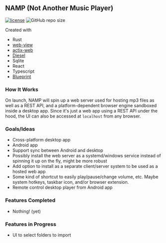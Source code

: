 ## NAMP (Not Another Music Player)
[![license](https://img.shields.io/github/license/aschey/NAMP)](https://github.com/aschey/NAMP/blob/master/LICENSE)
![GitHub repo size](https://img.shields.io/github/repo-size/aschey/NAMP)

Created with 
- Rust
- [web-view](https://github.com/Boscop/web-view)
- [actix-web](https://github.com/actix/actix-web)
- [Diesel](https://github.com/diesel-rs/diesel)
- Sqlite
- React
- Typescript
- [Blueprint](https://github.com/palantir/blueprint)

### How It Works
On launch, NAMP will spin up a web server used for hosting mp3 files as well as a REST API, and a platform-dependent browser engine sandboxed inside a desktop app.
Since it's just a web app using a REST API under the hood, the UI can also be accessed at `localhost` from any browser.

### Goals/Ideas
- Cross-platform desktop app
- Android app
- Support sync between Android and desktop
- Possibly install the web server as a systemd/windows service instead of spinning it up on the fly, might be more robust
- Add option to install as a separate client/server system to be used as a hosted web app
- Some kind of shortcut to easily play/pause/change volume, etc. Maybe system hotkeys, taskbar icon, and/or browser extension.
- Remote control desktop player from Android app

### Features Completed
- Nothing! (yet)

### Features in Progress
- UI to select folders to import